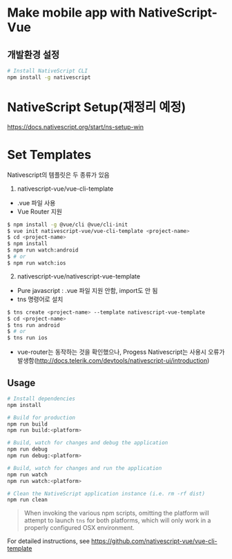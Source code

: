 # Make mobile app with NativeScript-Vue

## 개발환경 설정
``` bash
# Install NativeScript CLI
npm install -g nativescript
```

# NativeScript Setup(재정리 예정)
https://docs.nativescript.org/start/ns-setup-win

# Set Templates
Nativescript의 템플릿은 두 종류가 있음
1. nativescript-vue/vue-cli-template
- .vue 파일 사용
- Vue Router 지원
``` bash
$ npm install -g @vue/cli @vue/cli-init
$ vue init nativescript-vue/vue-cli-template <project-name>
$ cd <project-name>
$ npm install
$ npm run watch:android
$ # or
$ npm run watch:ios
```

2. nativescript-vue/nativescript-vue-template
- Pure javascript : .vue 파일 지원 안함, import도 안 됨
- tns 명령어로 설치
``` bash
$ tns create <project-name> --template nativescript-vue-template
$ cd <project-name>
$ tns run android
$ # or
$ tns run ios
```
- vue-router는 동작하는 것을 확인했으나, Progess Nativescript는 사용시 오류가 발생함(http://docs.telerik.com/devtools/nativescript-ui/introduction)



## Usage

``` bash
# Install dependencies
npm install

# Build for production
npm run build
npm run build:<platform>

# Build, watch for changes and debug the application
npm run debug
npm run debug:<platform>

# Build, watch for changes and run the application
npm run watch
npm run watch:<platform>

# Clean the NativeScript application instance (i.e. rm -rf dist)
npm run clean
```

> When invoking the various npm scripts, omitting the platform will attempt to launch `tns` for both platforms, which will only work in a properly configured OSX environment.

For detailed instructions, see https://github.com/nativescript-vue/vue-cli-template
